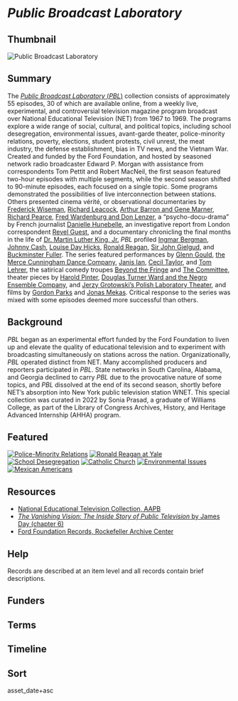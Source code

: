 # <em>Public Broadcast Laboratory</em>

## Thumbnail

![<em>Public Broadcast Laboratory </em>](https://s3.amazonaws.com/americanarchive.org/special-collections/pbl-mainimage.png "Public Broadcast Laboratory ")

## Summary

The [*Public Broadcast Laboratory* (*PBL*)]( https://americanarchive.org/catalog?f%5Baccess_types%5D%5B%5D=digitized&f%5Bseries_titles%5D%5B%5D=Public+Broadcast+Laboratory&per_page=100&sort=asset_date+asc) collection consists of approximately 55 episodes, 30 of which are available online, from a weekly live, experimental, and controversial television magazine program broadcast over National Educational Television (NET) from 1967 to 1969. The programs explore a wide range of social, cultural, and political topics, including school desegregation, environmental issues, avant-garde theater, police-minority relations, poverty, elections, student protests, civil unrest, the meat industry, the defense establishment, bias in TV news, and the Vietnam War. Created and funded by the Ford Foundation, and hosted by seasoned network radio broadcaster Edward P. Morgan with assistance from correspondents Tom Pettit and Robert MacNeil, the first season featured two-hour episodes with multiple segments, while the second season shifted to 90-minute episodes, each focused on a single topic. Some programs demonstrated the possibilities of live interconnection between stations. Others presented cinema vérité, or observational documentaries by [Frederick Wiseman](https://americanarchive.org/catalog/cpb-aacip-75-246q5bz0), [Richard Leacock](https://americanarchive.org/catalog/cpb-aacip-516-s756d5qg28), [Arthur Barron and Gene Marner](https://americanarchive.org/catalog/cpb-aacip-516-3f4kk9555p), [Richard Pearce](https://americanarchive.org/catalog/cpb-aacip-512-028pc2v166), [Fred Wardenburg and Don Lenzer](https://americanarchive.org/catalog/cpb-aacip-516-g44hm53h63), a “psycho-docu-drama” by French journalist [Danielle Hunebelle](https://americanarchive.org/catalog/cpb-aacip-516-qz22b8wh8d), an investigative report from London correspondent [Revel Guest](https://americanarchive.org/catalog/cpb-aacip-516-3775t3gt9j), and a documentary chronicling the final months in the life of [Dr. Martin Luther King, Jr.](https://americanarchive.org/catalog/cpb-aacip-516-sj19k46z5q) *PBL* profiled [Ingmar Bergman](https://americanarchive.org/catalog/cpb-aacip-516-9g5gb1zd58), [Johnny Cash](https://americanarchive.org/catalog/cpb-aacip-512-nk3610ws9j), [Louise Day Hicks](https://americanarchive.org/catalog/cpb-aacip-15-9zg6g70c), [Ronald Reagan](https://americanarchive.org/catalog/cpb-aacip-15-94hmh6vt), [Sir John Gielgud](https://americanarchive.org/catalog/cpb-aacip-516-zk55d8pp4n), and [Buckminster Fuller](https://americanarchive.org/catalog/cpb-aacip-516-7w6736mz7m). The series featured performances by [Glenn Gould](https://americanarchive.org/catalog/cpb-aacip-15-021c5k76), [the Merce Cunningham Dance Company](https://americanarchive.org/catalog/cpb-aacip-516-4f1mg7gp1p), [Janis Ian](https://americanarchive.org/catalog/cpb-aacip-516-wm13n21n3r), [Cecil Taylor](https://americanarchive.org/catalog/cpb-aacip-516-4f1mg7gp1p), and [Tom Lehrer](https://americanarchive.org/catalog/cpb-aacip-516-m61bk17q79), the satirical comedy troupes [Beyond the Fringe](https://americanarchive.org/catalog/cpb-aacip-516-r20rr1qp0h) and [The Committee](https://americanarchive.org/catalog/cpb-aacip-516-qz22b8wh6s), theater pieces by [Harold Pinter](https://americanarchive.org/catalog/cpb-aacip-516-251fj2b508), [Douglas Turner Ward and the Negro Ensemble Company](https://americanarchive.org/catalog/cpb-aacip-516-v69862cg92), and [Jerzy Grotowski’s Polish Laboratory Theater](https://americanarchive.org/catalog/cpb-aacip-516-nc5s757j69), and films by [Gordon Parks](https://americanarchive.org/catalog/cpb-aacip-516-vq2s46j829) and [Jonas Mekas](https://americanarchive.org/catalog/cpb-aacip-516-4f1mg7gp1p). Critical response to the series was mixed with some episodes deemed more successful than others.  

## Background

*PBL* began as an experimental effort funded by the Ford Foundation to liven up and elevate the quality of educational television and to experiment with broadcasting simultaneously on stations across the nation. Organizationally, *PBL* operated distinct from NET. Many accomplished producers and reporters participated in *PBL*. State networks in South Carolina, Alabama, and Georgia declined to carry *PBL* due to the provocative nature of some topics, and *PBL* dissolved at the end of its second season, shortly before NET’s absorption into New York public television station WNET. This special collection was curated in 2022 by Sonia Prasad, a graduate of Williams College, as part of the Library of Congress Archives, History, and Heritage Advanced Internship (AHHA) program.

## Featured

[![Police-Minority Relations](https://s3.amazonaws.com/americanarchive.org/special-collections/cpb-aacip-516-vq2s46j80p.jpg)](/catalog/cpb-aacip-516-vq2s46j80p)
[![Ronald Reagan at Yale](https://s3.amazonaws.com/americanarchive.org/special-collections/cpb-aacip-15-94hmh6vt.jpg)](/catalog/cpb-aacip-15-94hmh6vt)
[![School Desegregation](https://s3.amazonaws.com/americanarchive.org/special-collections/cpb-aacip-15-12z3534n.jpg)](/catalog/cpb-aacip-15-12z3534n)
[![Catholic Church](https://s3.amazonaws.com/americanarchive.org/special-collections/cpb-aacip-516-2z12n50d00.jpg)](/catalog/cpb-aacip-516-2z12n50d00)
[![Environmental Issues](https://s3.amazonaws.com/americanarchive.org/special-collections/cpb-aacip-15-53jwt74c.jpg)](/catalog/cpb-aacip-15-53jwt74c)
[![Mexican Americans](https://s3.amazonaws.com/americanarchive.org/special-collections/cpb-aacip-516-sb3ws8jm5c.jpg)](/catalog/cpb-aacip-516-sb3ws8jm5c)

## Resources

- [National Educational Television Collection, AAPB](https://americanarchive.org/special_collections/net-catalog)
- [*The Vanishing Vision: The Inside Story of Public Television* by James Day (chapter 6)](https://publishing.cdlib.org/ucpressebooks/view?docId=ft7x0nb54q&chunk.id=d0e1531&toc.depth=1&toc.id=&brand=ucpress)
- [Ford Foundation Records, Rockefeller Archive Center](https://dimes.rockarch.org/search/?category=&limit=40&query=public%20broadcast%20laboratory)

## Help

Records are described at an item level and all records contain brief descriptions.

## Funders

## Terms

## Timeline

## Sort

asset_date+asc
